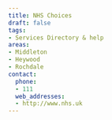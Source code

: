 ```yaml
---
title: NHS Choices
draft: false
tags:
- Services Directory & help
areas:
- Middleton
- Heywood
- Rochdale
contact:
  phone:
  - 111
  web_addresses:
  - http://www.nhs.uk
---
```


